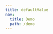 ```yaml
---
title: defaultValue
nav:
  title: Demo
  path: /demo
---
```


<code src="../../examples/defaultValue.tsx"></code>
